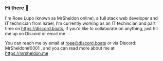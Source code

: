 ### Hi there 👋
I'm Roee Lupo (known as MrSheldon online), a full stack web developer and IT technician from Israel, I'm currently working as an IT techincian and part time on https://discord.boats, if you'd like to collaborate on anything, just hit me up on Discord or email me

You can reach me by email at roee@discord.boats or via Discord: MrSheldon#0001 , and you can read more about me at https://mrsheldon.me
